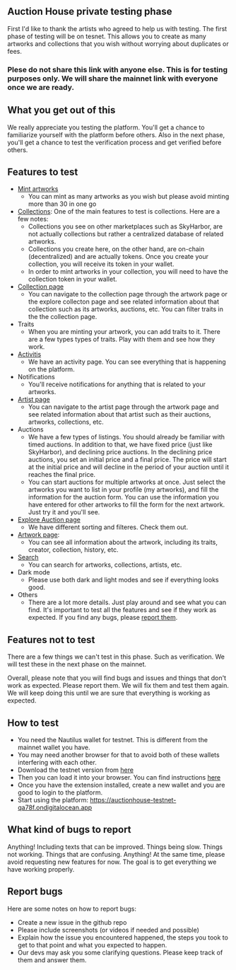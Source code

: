 ## Auction House private testing phase
First I'd like to thank the artists who agreed to help us with testing. The first phase of testing will be on tesnet. This allows you to create as many artworks and collections that you wish without worrying about duplicates or fees.


### Plese do not share this link with anyone else. This is for testing purposes only. We will share the mainnet link with everyone once we are ready.

## What you get out of this
We really appreciate you testing the platform. You'll get a chance to familiarize yourself with the platform before others. Also in the next phase, you'll get a chance to test the verification process and get verified before others.

## Features to test
- [Mint artworks](https://auctionhouse-testnet-qa78f.ondigitalocean.app/new-item)
  - You can mint as many artworks as you wish but please avoid minting more than 30 in one go
- [Collections](https://auctionhouse-testnet-qa78f.ondigitalocean.app/create-collection): One of the main features to test is collections. Here are a few notes:
  - Collections you see on other marketplaces such as SkyHarbor, are not actually collections but rather a centralized database of related artworks.
  - Collections you create here, on the other hand, are on-chain (decentralized) and are actually tokens. Once you create your collection, you will receive its token in your wallet.
  - In order to mint artworks in your collection, you will need to have the collection token in your wallet. 
- [Collection page](https://auctionhouse-testnet-qa78f.ondigitalocean.app/collection/4777e2bc6606495c75c115ddc388bcb89ec3ae94d06460dc9607c9074cda21e2)
  - You can navigate to the collection page through the artwork page or the explore collecton page and see related information about that collection such as its artworks, auctions, etc. You can filter traits in the the collection page.
- Traits
  - When you are minting your artwork, you can add traits to it. There are a few types types of traits. Play with them and see how they work.
- [Activitis](https://auctionhouse-testnet-qa78f.ondigitalocean.app/Activity)
  - We have an activity page. You can see everything that is happening on the platform.
- Notifications
  - You'll receive notifications for anything that is related to your artworks.
- [Artist page](https://auctionhouse-testnet-qa78f.ondigitalocean.app/user/3WvrvPdCHitr6k4eSFpxnVhQZRrBDGScRiy9a3ez8QrGKuu8H7fi?tab=0&tabName=artwork)
  - You can navigate to the artist page through the artwork page and see related information about that artist such as their auctions, artworks, collections, etc.
- Auctions
  - We have a few types of listings. You should already be familiar with timed auctions. In addition to that, we have fixed price (just like SkyHarbor), and declining price auctions. In the declining price auctions, you set an initial price and a final price. The price will start at the initial price and will decline in the period of your auction until it reaches the final price.
  - You can start auctions for multiple artworks at once. Just select the artworks you want to list in your profile (my artworks), and fill the information for the auction form. You can use the information you have entered for other artworks to fill the form for the next artwork. Just try it and you'll see.
- [Explore Auction page](https://auctionhouse-testnet-qa78f.ondigitalocean.app/auctions)
    - We have different sorting and filteres. Check them out.
- [Artwork page](https://auctionhouse-testnet-qa78f.ondigitalocean.app/artwork/ded8b1e5977e9c5ffd5108096c98513326a874afe9a2c9188d6dde6e1dae4706):
  - You can see all information about the artwork, including its traits, creator, collection, history, etc.
- [Search](https://auctionhouse-testnet-qa78f.ondigitalocean.app/search?q=ui+bugs)
  - You can search for artworks, collections, artists, etc.
- Dark mode
  - Please use both dark and light modes and see if everything looks good.
- Others
  - There are a lot more details. Just play around and see what you can find. It's important to test all the features and see if they work as expected. If you find any bugs, please [report them](#report-bugs).

## Features not to test
There are a few things we can't test in this phase. Such as verification. We will test these in the next phase on the mainnet.

Overall, please note that you will find bugs and issues and things that don't work as expected. Please report them. We will fix them and test them again. We will keep doing this until we are sure that everything is working as expected.

## How to test
- You need the Nautilus wallet for testnet. This is different from the mainnet wallet you have.
- You may need another browser for that to avoid both of these wallets interfering with each other.
- Download the testnet version from [here](https://github.com/capt-nemo429/nautilus-wallet/releases/tag/v0.7.2)
- Then you can load it into your browser. You can find instructions [here](https://www.cnet.com/tech/services-and-software/how-to-install-chrome-extensions-manually/)
- Once you have the extension installed, create a new wallet and you are good to login to the platform.
- Start using the platform: https://auctionhouse-testnet-qa78f.ondigitalocean.app

## What kind of bugs to report
Anything! Including texts that can be improved. Things being slow. Things not working. Things that are confusing. Anything! At the same time, please avoid requesting new features for now. The goal is to get everything we have working properly.

## Report bugs
Here are some notes on how to report bugs:
- Create a new issue in the github repo
- Please include screenshots (or videos if needed and possible)
- Explain how the issue you encountered happened, the steps you took to get to that point and what you expected to happen.
- Our devs may ask you some clarifying questions. Please keep track of them and answer them.